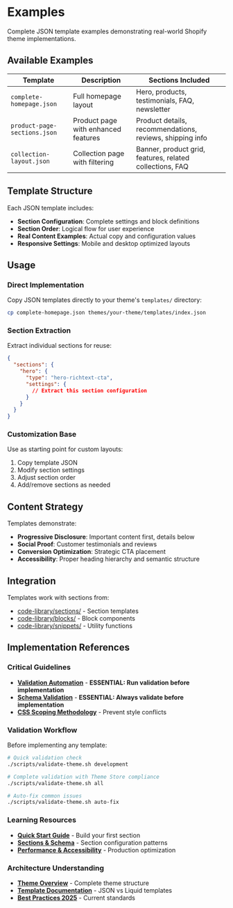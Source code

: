 # Examples

Complete JSON template examples demonstrating real-world Shopify theme implementations.

## Available Examples

| Template | Description | Sections Included |
|----------|-------------|-------------------|
| `complete-homepage.json` | Full homepage layout | Hero, products, testimonials, FAQ, newsletter |
| `product-page-sections.json` | Product page with enhanced features | Product details, recommendations, reviews, shipping info |
| `collection-layout.json` | Collection page with filtering | Banner, product grid, features, related collections, FAQ |

## Template Structure

Each JSON template includes:
- **Section Configuration**: Complete settings and block definitions
- **Section Order**: Logical flow for user experience
- **Real Content Examples**: Actual copy and configuration values
- **Responsive Settings**: Mobile and desktop optimized layouts

## Usage

### Direct Implementation
Copy JSON templates directly to your theme's `templates/` directory:

```bash
cp complete-homepage.json themes/your-theme/templates/index.json
```

### Section Extraction
Extract individual sections for reuse:

```json
{
  "sections": {
    "hero": {
      "type": "hero-richtext-cta",
      "settings": {
        // Extract this section configuration
      }
    }
  }
}
```

### Customization Base
Use as starting point for custom layouts:
1. Copy template JSON
2. Modify section settings
3. Adjust section order
4. Add/remove sections as needed

## Content Strategy

Templates demonstrate:
- **Progressive Disclosure**: Important content first, details below
- **Social Proof**: Customer testimonials and reviews
- **Conversion Optimization**: Strategic CTA placement
- **Accessibility**: Proper heading hierarchy and semantic structure

## Integration

Templates work with sections from:
- [code-library/sections/](../code-library/sections/) - Section templates
- [code-library/blocks/](../code-library/blocks/) - Block components
- [code-library/snippets/](../code-library/snippets/) - Utility functions

## Implementation References

### Critical Guidelines
- **[Validation Automation](../../THEME-CHECK-SETUP.md)** - **ESSENTIAL: Run validation before implementation**
- **[Schema Validation](../schema-validation/schema-guidelines.md)** - **ESSENTIAL: Always validate before implementation**
- **[CSS Scoping Methodology](../04-blocks-and-css-scoping.md)** - Prevent style conflicts

### Validation Workflow
Before implementing any template:

```bash
# Quick validation check
./scripts/validate-theme.sh development

# Complete validation with Theme Store compliance
./scripts/validate-theme.sh all

# Auto-fix common issues
./scripts/validate-theme.sh auto-fix
```

### Learning Resources
- **[Quick Start Guide](../02-quick-start.md)** - Build your first section
- **[Sections & Schema](../03-sections-and-schema.md)** - Section configuration patterns
- **[Performance & Accessibility](../05-performance-and-accessibility.md)** - Production optimization

### Architecture Understanding
- **[Theme Overview](../docs/architecture/theme-overview.md)** - Complete theme structure
- **[Template Documentation](../docs/templates/)** - JSON vs Liquid templates
- **[Best Practices 2025](../docs/architecture/best-practices-2025.md)** - Current standards
